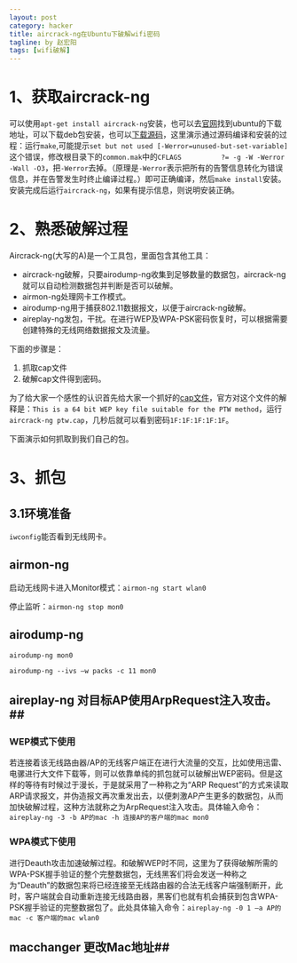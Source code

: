 ```yaml
---
layout: post
category: hacker
title: aircrack-ng在Ubuntu下破解wifi密码
tagline: by 赵宏阳
tags: [wifi破解]
---
```


<!--more-->

# 1、获取aircrack-ng #

可以使用`apt-get install aircrack-ng`安装，也可以去[官网](
http://www.aircrack-ng.org/doku.php?id=downloads#linux_packages)找到ubuntu的下载地址，可以下载deb包安装，也可以[下载源码](http://ubuntu2.cica.es/ubuntu/ubuntu/pool/universe/a/aircrack-ng/aircrack-ng_1.0.orig.tar.gz)，这里演示通过源码编译和安装的过程：运行`make`,可能提示`set but not used [-Werror=unused-but-set-variable]`这个错误，修改根目录下的`common.mak`中的`CFLAGS          ?= -g -W -Werror -Wall -O3`，把`-Werror`去掉。（原理是`-Werror`表示把所有的告警信息转化为错误信息，并在告警发生时终止编译过程。）即可正确编译，然后`make install`安装。安装完成后运行`aircrack-ng`，如果有提示信息，则说明安装正确。

# 2、熟悉破解过程 #

Aircrack-ng(大写的A)是一个工具包，里面包含其他工具：

- aircrack-ng破解，只要airodump-ng收集到足够数量的数据包，aircrack-ng就可以自动检测数据包并判断是否可以破解。
- airmon-ng处理网卡工作模式。
- airodump-ng用于捕获802.11数据报文，以便于aircrack-ng破解。
- aireplay-ng发包，干扰。在进行WEP及WPA-PSK密码恢复时，可以根据需要创建特殊的无线网络数据报文及流量。

下面的步骤是：

1. 抓取cap文件
2. 破解cap文件得到密码。

为了给大家一个感性的认识首先给大家一个抓好的[cap文件](http://download.aircrack-ng.org/ptw.cap)，官方对这个文件的解释是：`This is a 64 bit WEP key file suitable for the PTW method`，运行`aircrack-ng ptw.cap`，几秒后就可以看到密码`1F:1F:1F:1F:1F`。

下面演示如何抓取到我们自己的包。

# 3、抓包 #

## 3.1环境准备 ##

`iwconfig`能否看到无线网卡。

## airmon-ng ##

启动无线网卡进入Monitor模式：`airmon-ng start wlan0`

停止监听：`airmon-ng stop mon0`

## airodump-ng ##

`airodump-ng mon0`

`airodump-ng --ivs –w packs -c 11 mon0`

## aireplay-ng 对目标AP使用ArpRequest注入攻击。##

### WEP模式下使用 ###

若连接着该无线路由器/AP的无线客户端正在进行大流量的交互，比如使用迅雷、电骡进行大文件下载等，则可以依靠单纯的抓包就可以破解出WEP密码。但是这样的等待有时候过于漫长，于是就采用了一种称之为“ARP Request”的方式来读取ARP请求报文，并伪造报文再次重发出去，以便刺激AP产生更多的数据包，从而加快破解过程，这种方法就称之为ArpRequest注入攻击。具体输入命令：`aireplay-ng -3 -b AP的mac -h 连接AP的客户端的mac mon0`

### WPA模式下使用 ###

进行Deauth攻击加速破解过程。和破解WEP时不同，这里为了获得破解所需的WPA-PSK握手验证的整个完整数据包，无线黑客们将会发送一种称之为“Deauth”的数据包来将已经连接至无线路由器的合法无线客户端强制断开，此时，客户端就会自动重新连接无线路由器，黑客们也就有机会捕获到包含WPA-PSK握手验证的完整数据包了。此处具体输入命令：`aireplay-ng -0 1 –a AP的mac -c 客户端的mac wlan0 `

## macchanger 更改Mac地址##

